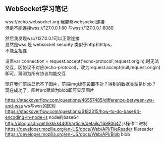 ## WebSocket学习笔记
wss://echo.websocket.org 我能够websocket连接   
但是不能连接wss://127.0.0.1:80 与wss://127.0.0.1:8080    

然后我发现ws://127.0.0.1可以正常连接  
显然是wss 是 websocket security 类似于http和https，   
不能互相连    

设置var connection = request.accept('echo-protocol',request.origin);时无法交互，因协议不对应(echo-protocol)，改为request.accept(null,request.origin)即可，猜测为所有协议均能交互   

现在我们前端显示不了图片，前端img标签设置不对？得到的数据类型是blob？   
现在成功了，图片src赋值为blob即可显示图片     

https://stackoverflow.com/questions/46557485/difference-between-ws-and-wss ws与wss的区别   
https://stackoverflow.com/questions/6182315/how-to-do-base64-encoding-in-node-js node的base64  
http://blog.csdn.net/kkkkk4400/article/details/16980647 js操作二进制   
https://developer.mozilla.org/en-US/docs/Web/API/FileReader filereader     
https://developer.mozilla.org/en-US/docs/Web/API/Blob blob